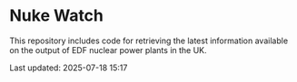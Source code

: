 # Nuke Watch

This repository includes code for retrieving the latest information available on the output of EDF nuclear power plants in the UK.

Last updated: 2025-07-18 15:17